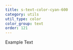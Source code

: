 ```yaml
---
title: s-text-color-cyan-600
category: utils
util_type: color
color_group: text
order: 121
---
```

<div class="s-text-color-cyan-600">Example Text</div>